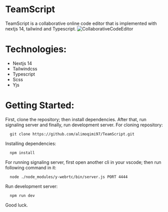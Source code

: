 # TeamScript
TeamScript is a collaborative online code editor that is implemented with nextjs 14, tailwind and Typescript.
![CollaborativeCodeEditor](https://github.com/alimoqimi97/TeamScript/assets/41248132/8535e61d-febf-493a-8b29-d1248d9f8163)

# Technologies:
- Nextjs 14
- Tailwindcss
- Typescript
- Scss
- Yjs

# Getting Started:
First, clone the repository; then install dependencies. After that, run signaling server and finally, run development server.
For cloning repository: 
```
  git clone https://github.com/alimoqimi97/TeamScript.git
```
Installing dependencies: 
```
  npm install
```
For running signaling server, first open another cli in your vscode; then run following command in it:
```
  node ./node_modules/y-webrtc/bin/server.js PORT 4444
```
Run development server:
```
  npm run dev
```
Good luck.
